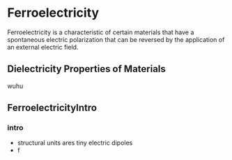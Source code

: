 # Ferroelectricity

Ferroelectricity is a characteristic of certain materials that have a spontaneous electric polarization that can be reversed by the application of an external electric field.

## Dielectricity Properties of Materials

wuhu

## FerroelectricityIntro

### intro

- structural units ares tiny electric dipoles
- f
